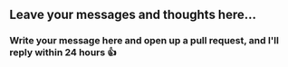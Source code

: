 ## Leave your messages and thoughts here...
### Write your message here and open up a pull request, and I'll reply within 24 hours 👍

